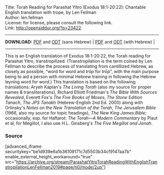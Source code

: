 <html>
<head></head>
<body>
Title: Torah Reading for Parashat Yitro (Exodus 18:1-20:22): Chantable English translation with trope, by Len Fellman<br />
Author: len.fellman<br />
License: for license, please consult the following link.<br />
Link: <a href="http://opensiddur.org/?p=23422">http://opensiddur.org/?p=23422</a>
<p />
<hr />

<style type="text/css" media="all">.printfriendly {display: none!important;}</style>

<strong>DOWNLOAD:</strong> <a href="https://archive.org/download/ParashatYitroTorahReadingWithEnglishTranstropilationLenFellman2019/ParashatYitroTorahReadingexodus18v1-20v23InEnglishTranstropilationlenFellman2019-EnglishOnly.pdf">PDF</a> and <a href="https://archive.org/download/ParashatYitroTorahReadingWithEnglishTranstropilationLenFellman2019/ParashatYitroTorahReadingexodus18v1-20v23InEnglishTranstropilationlenFellman2019-EnglishOnly.odt">ODT</a> (sans Hebrew) | <a href="https://archive.org/download/ParashatYitroTorahReadingWithEnglishTranstropilationLenFellman2019/Parashat%20Yitro%20Torah%20Reading%20%28Exodus%2018v1-20v23%29%20in%20English%20transtropilation%20%28Len%20Fellman%202019%29.pdf">PDF</a> and <a href="https://archive.org/download/ParashatYitroTorahReadingWithEnglishTranstropilationLenFellman2019/ParashatYitroTorahReadingexodus18v1-20v23InEnglishTranstropilationlenFellman2019.odt">ODT</a> (with Hebrew) | 

<hr />

This is an English translation of Exodus 18:1-20:22, the Torah reading for Parashat Yitro, transtropilized. (Transtropilation is the term coined by Len Fellman to describe the process of translating from cantillized Hebrew, as closely as possible, “word for word and <em>trōp</em> for <em>trōp</em>”, with the main purpose being to aid a person with minimal Hebrew training in following the Hebrew leyning word for word.) This translation is based on the following translations: Aryeh Kaplan's <em>The Living Torah</em> (also my source for proper names & transliterations), Richard Elliott Friedman's <em>The Bible With Sources Revealed</em>, Everett Fox's <em>The Five Books of Moses</em>, <em>The Stone Edition Tanach</em>, <em>The JPS Tanakh</em> (Hebrew-English 2nd Ed. 2000) along with Orlinsky's <em>Notes on the New Translation of the Torah</em>, <em>The Jerusalem Bible</em> (1966, also my source for topic headings), <em>The New King James Bible</em>; occasionally, esp. for Haftarot: <em>The Torah—A Modern Commentary</em> by Plaut et al; for Megillot, I also use H.L. Ginsberg's <em>The Five Megillot and Jonah</em>.

<h3>Source</h3>

[advanced_iframe securitykey="be1d939e6a1b36109171c7d5503b34cf9147aa7b" enable_external_height_workaround="true" src="https://archive.org/stream/ParashatYitroTorahReadingWithEnglishTranstropilationLenFellman2019#page/n0/mode/2up"]
</body>
</html>